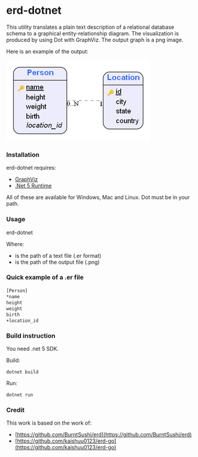 # erd-dotnet

This utility translates a plain text description of a relational database schema to a graphical entity-relationship diagram. The visualization is produced by using Dot with GraphViz. The output graph is a png image.

Here is an example of the output:

![Simple erd example](./examples/simple.png?raw=true)

### Installation

erd-dotnet requires:
* [GraphViz](http://www.graphviz.org/download/)
* [.Net 5 Runtime](https://dotnet.microsoft.com/download/dotnet/5.0)

All of these are available for Windows, Mac and Linux.
Dot must be in your path.

### Usage

erd-dotnet <path-to-input-file> <path-to-output-file>
  
Where:
 * <path-to-input-file> is the path of a text file (.er format)
 * <path-to-output-file> is the path of the output file (.png)

### Quick example of a .er file

```
[Person]
*name
height
weight
birth
+location_id
```

### Build instruction

You need .net 5 SDK.

Build:
```
dotnet build
```
Run:
```
dotnet run
```


### Credit

This work is based on the work of:
 * [https://github.com/BurntSushi/erd](https://github.com/BurntSushi/erd)
 * [https://github.com/kaishuu0123/erd-go](https://github.com/kaishuu0123/erd-go)
